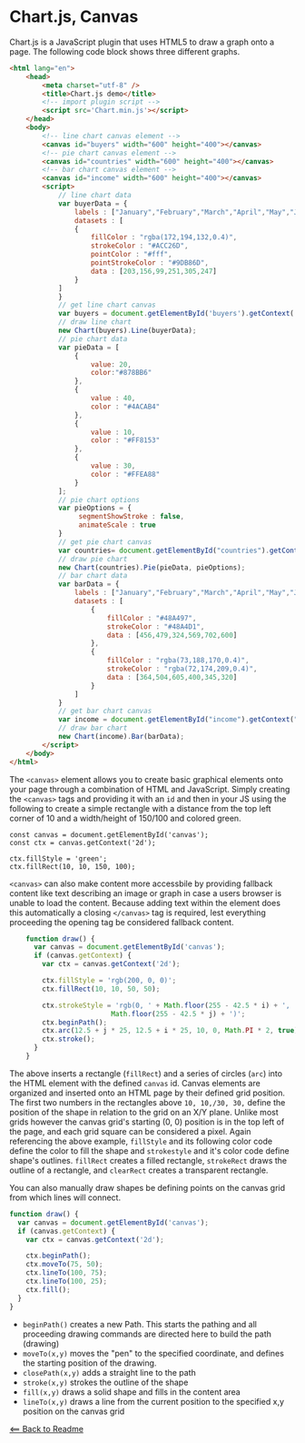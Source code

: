 # Chart.js, Canvas

Chart.js is a JavaScript plugin that uses HTML5 to draw a graph onto a page. The following code block shows three different graphs.

```html
<html lang="en">
    <head>
        <meta charset="utf-8" />
        <title>Chart.js demo</title>
        <!-- import plugin script -->
        <script src='Chart.min.js'></script>
    </head>
    <body>
        <!-- line chart canvas element -->
        <canvas id="buyers" width="600" height="400"></canvas>
        <!-- pie chart canvas element -->
        <canvas id="countries" width="600" height="400"></canvas>
        <!-- bar chart canvas element -->
        <canvas id="income" width="600" height="400"></canvas>
        <script>
            // line chart data
            var buyerData = {
                labels : ["January","February","March","April","May","June"],
                datasets : [
                {
                    fillColor : "rgba(172,194,132,0.4)",
                    strokeColor : "#ACC26D",
                    pointColor : "#fff",
                    pointStrokeColor : "#9DB86D",
                    data : [203,156,99,251,305,247]
                }
            ]
            }
            // get line chart canvas
            var buyers = document.getElementById('buyers').getContext('2d');
            // draw line chart
            new Chart(buyers).Line(buyerData);
            // pie chart data
            var pieData = [
                {
                    value: 20,
                    color:"#878BB6"
                },
                {
                    value : 40,
                    color : "#4ACAB4"
                },
                {
                    value : 10,
                    color : "#FF8153"
                },
                {
                    value : 30,
                    color : "#FFEA88"
                }
            ];
            // pie chart options
            var pieOptions = {
                 segmentShowStroke : false,
                 animateScale : true
            }
            // get pie chart canvas
            var countries= document.getElementById("countries").getContext("2d");
            // draw pie chart
            new Chart(countries).Pie(pieData, pieOptions);
            // bar chart data
            var barData = {
                labels : ["January","February","March","April","May","June"],
                datasets : [
                    {
                        fillColor : "#48A497",
                        strokeColor : "#48A4D1",
                        data : [456,479,324,569,702,600]
                    },
                    {
                        fillColor : "rgba(73,188,170,0.4)",
                        strokeColor : "rgba(72,174,209,0.4)",
                        data : [364,504,605,400,345,320]
                    }
                ]
            }
            // get bar chart canvas
            var income = document.getElementById("income").getContext("2d");
            // draw bar chart
            new Chart(income).Bar(barData);
        </script>
    </body>
</html>
```
The `<canvas>`  element allows you to create basic graphical elements onto your page through a combination of HTML and JavaScript. Simply creating the `<canvas>` tags and providing it with an `id` and then in your JS using the following to create a simple rectangle with a distance from the top left corner of 10 and a width/height of 150/100 and colored green. 

```JS
const canvas = document.getElementById('canvas');
const ctx = canvas.getContext('2d');

ctx.fillStyle = 'green';
ctx.fillRect(10, 10, 150, 100);
```

`<canvas>` can also make content more accessbile by providing fallback content like text describing an image or graph in case a users browser is unable to load the content. Because adding text within the element does this automatically a closing `</canvas>` tag is required, lest everything proceeding the opening tag be considered fallback content.

```JavaScript
    function draw() {
      var canvas = document.getElementById('canvas');
      if (canvas.getContext) {
        var ctx = canvas.getContext('2d');

        ctx.fillStyle = 'rgb(200, 0, 0)';
        ctx.fillRect(10, 10, 50, 50);

        ctx.strokeStyle = 'rgb(0, ' + Math.floor(255 - 42.5 * i) + ', ' +
                         Math.floor(255 - 42.5 * j) + ')';
        ctx.beginPath();
        ctx.arc(12.5 + j * 25, 12.5 + i * 25, 10, 0, Math.PI * 2, true);
        ctx.stroke();
      }
    }
```

The above inserts a rectangle (`fillRect`) and a series of circles (`arc`) into the HTML element with the defined `canvas` id. Canvas elements are organized and inserted onto an HTML page by their defined grid position. The first two numbers in the rectangles above `10, 10,/30, 30,` define the position of the shape in relation to the grid on an X/Y plane. Unlike most grids however the canvas grid's starting (0, 0) position is in the top left of the page, and each grid square can be considered a pixel. Again referencing the above example, `fillStyle` and its following color code define the color to fill the shape and `strokestyle` and it's color code define shape's outlines. `fillRect` creates a filled rectangle, `strokeRect` draws the outline of a rectangle, and `clearRect` creates a transparent rectangle.

You can also manually draw shapes be defining points on the canvas grid from which lines will connect. 

```JavaScript
function draw() {
  var canvas = document.getElementById('canvas');
  if (canvas.getContext) {
    var ctx = canvas.getContext('2d');

    ctx.beginPath();
    ctx.moveTo(75, 50);
    ctx.lineTo(100, 75);
    ctx.lineTo(100, 25);
    ctx.fill();
  }
}
```

- `beginPath()` creates a new Path. This starts the pathing and all proceeding drawing commands are directed here to build the path (drawing)
- `moveTo(x,y)` moves the "pen" to the specified coordinate, and defines the starting position of the drawing.
- `closePath(x,y)` adds a straight line to the path
- `stroke(x,y)` strokes the outline of the shape
- `fill(x,y)` draws a solid shape and fills in the content area
- `lineTo(x,y)` draws a line from the current position to the specified x,y position on the canvas grid

[<== Back to Readme](README.md)

